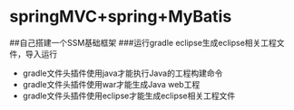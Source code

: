 # springMVC+spring+MyBatis
##自己搭建一个SSM基础框架
###运行gradle eclipse生成eclipse相关工程文件，导入运行
* gradle文件头插件使用java才能执行Java的工程构建命令
* gradle文件头插件使用war才能生成Java web工程
* gradle文件头插件使用eclipse才能生成eclipse相关工程文件
